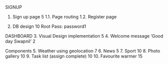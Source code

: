 SIGNUP
1. Sign up page 5
    1.1. Page routing
    1.2. Register page 


2. DB design 10
Root Pass: password1


DASHBOARD
3. Visual Design implementation 5
4. Welcome message ‘Good day Swapnil’ 2

Components
5. Weather using geolocation 7
6. News 5
7. Sport 10
8. Photo gallery 10
9. Task list (assign complete) 10
10. Favourite warmer 15